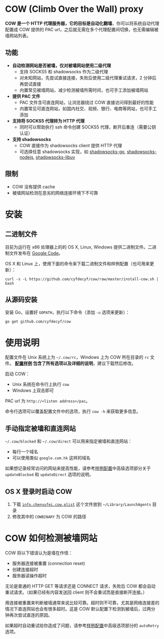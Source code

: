 # COW (Climb Over the Wall) proxy

**COW 是一个 HTTP 代理服务器，它的目标是自动化翻墙**，你可以将系统自动代理配置成 COW 提供的 PAC url，之后就无需在多个代理配置间切换，也无需编辑被墙网站列表。

## 功能

- **自动检测网站是否被墙，仅对被墙网站使用二级代理**
  - 支持 SOCKS5 和 shadowsocks 作为二级代理
  - 对未知网站，先尝试直接连接，失败后使用二级代理重试请求，2 分钟后再尝试直接
  - 内置常见被墙网站，减少检测被墙所需时间，也可手工添加被墙网站
- **提供 PAC 文件**
  - PAC 文件含可直连网站，让浏览器绕过 COW 直接访问得到最好的性能
  - 内置常见可直连网站，如国内社交、视频、银行、电商等网站，也可手工添加
- **支持将 SOCKS5 代理转为 HTTP 代理**
  - 同时可以帮助执行 ssh 命令创建 SOCKS5 代理，断开后重连（需要公钥认证）
- **支持 shadowsocks**
  - COW 直接作为 shadowsocks client 提供 HTTP 代理
  - 可选择任意 shadowsocks 实现，如 [shadowsocks-go](https://github.com/shadowsocks/shadowsocks-go/), [shadowsocks-nodejs](https://github.com/clowwindy/shadowsocks-nodejs/), [shadowsocks-libuv](https://github.com/dndx/shadowsocks-libuv/)

## 限制

- COW 没有提供 cache
- 被墙网站检测在恶劣的网络连接环境下不可靠

# 安装

## 二进制文件

目前为运行在 x86 处理器上的的 OS X, Linux, Windows 提供二进制文件。二进制文件发布在 [Google Code](http://code.google.com/p/cow-proxy/downloads/list)。

OS X 和 Linux 上，使用下面的命令来下载二进制文件和样例配置（也可用来更新）：

    curl -s -L https://github.com/cyfdecyf/cow/raw/master/install-cow.sh | bash

## 从源码安装

安装 Go，设置好 `GOPATH`，执行以下命令（添加 `-u` 选项来更新）：

    go get github.com/cyfdecyf/cow

# 使用说明

配置文件在 Unix 系统上为 `~/.cow/rc`，Windows 上为 COW 所在目录的 `rc` 文件。 **[配置样例](https://github.com/cyfdecyf/cow/blob/master/doc/sample-config/rc) 包含了所有选项以及详细的说明**，建议下载然后修改。

启动 COW：

- Unix 系统在命令行上执行 `cow`
- Windows 上双击即可

PAC url 为 `http://<listen address>/pac`。

命令行选项可以覆盖配置文件中的选项，执行 `cow -h` 来获取更多信息。

## 手动指定被墙和直连网站

`~/.cow/blocked` 和 `~/.cow/direct` 可以用来指定被墙和直连网站：

  - 每行一个域名
  - 可以使用类似 `google.com.hk` 这样的域名

如果想记录经常访问的网站来提高性能，请参考[样例配置](https://github.com/cyfdecyf/cow/blob/master/doc/sample-config/rc)中高级选项部分关于 `updateBlocked` 和 `updateDirect` 选项的说明。

## OS X 登录时启动 COW

1. 下载 [`info.chenyufei.cow.plist`](https://github.com/cyfdecyf/cow/blob/master/doc/osx/info.chenyufei.cow.plist) 这个文件放到 `~/Library/LaunchAgents` 目录
2. 修改其中的 `COWBINARY` 为 COW 的路径

# COW 如何检测被墙网站

COW 将以下错误认为是墙在作怪：

  - 服务器连接被重置 (connection reset)
  - 创建连接超时
  - 服务器读操作超时

无论是普通的 HTTP GET 等请求还是 CONNECT 请求，失败后 COW 都会自动重试请求。（如果已经有内容发送回 client 则不会重试而是直接断开连接。）

用连接被重置来判断被墙通常来说比较可靠。超时则不可靠，尤其是网络连接差的情况下直连网站也会有很多超时。这是 COW 默认配置下检测到被墙后，过两分钟再次尝试直连的原因。

如果超时自动重试给你造成了问题，请参考[样例配置](https://github.com/cyfdecyf/cow/blob/master/doc/sample-config/rc)中高级选项部分的 `autoRetry` 选项。
